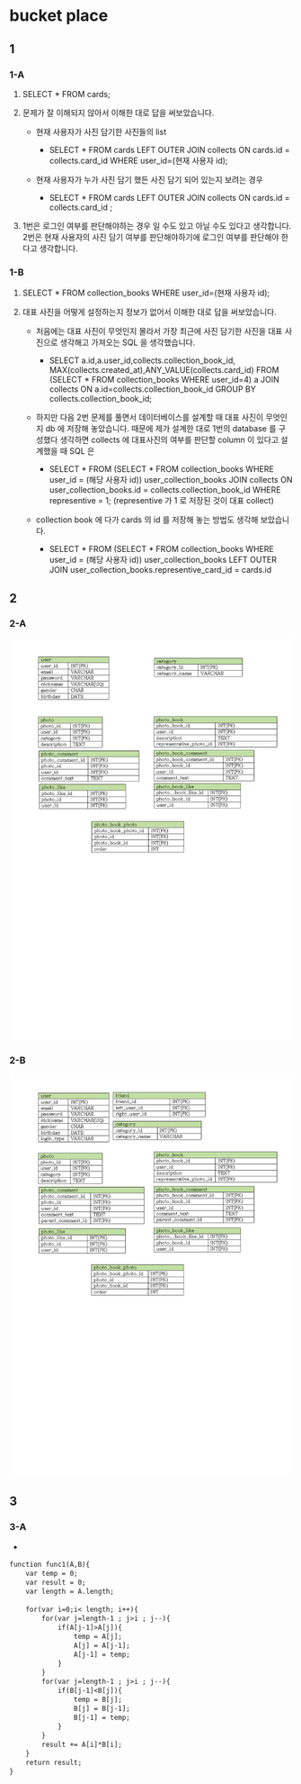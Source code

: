 # bucket place

## 1

### 1-A

1. SELECT * FROM cards;

2. 문제가 잘 이해되지 않아서 이해한 대로 답을 써보았습니다.
    * 현재 사용자가 사진 담기한 사진들의 list
        * SELECT * FROM cards LEFT OUTER JOIN collects ON cards.id = collects.card_id WHERE user_id=(현재 사용자 id);

    * 현재 사용자가 누가 사진 담기 했든 사진 담기 되어 있는지 보려는 경우 
        * SELECT * FROM cards LEFT OUTER JOIN collects ON cards.id = collects.card_id ;

3. 1번은 로그인 여부를 판단해야하는 경우 일 수도 있고 아닐 수도 있다고 생각합니다.
2번은 현재 사용자의 사진 담기 여부를 판단해야하기에 로그인 여부를 판단해야 한다고 생각합니다.

### 1-B

1. SELECT * FROM collection_books WHERE user_id=(현재 사용자 id);

2. 대표 사진을 어떻게 설정하는지 정보가 없어서 이해한 대로 답을 써보았습니다.
    * 처음에는 대표 사진이 무엇인지 몰라서 가장 최근에 사진 담기한 사진을 대표 사진으로 생각해고 가져오는 SQL 을 생각했습니다.
        * SELECT a.id,a.user_id,collects.collection_book_id, MAX(collects.created_at),ANY_VALUE(collects.card_id) FROM (SELECT * FROM collection_books WHERE user_id=4) a JOIN collects ON a.id=collects.collection_book_id GROUP BY collects.collection_book_id;

    * 하지만 다음 2번 문제를 풀면서 데이터베이스를 설계할 때 대표 사진이 무엇인지 db 에 저장해 놓았습니다. 때문에 제가 설계한 대로 1번의 database 를 구성했다 생각하면 collects 에 대표사진의 여부를 판단할 column 이 있다고 설계했을 때 SQL 은
        * SELECT * FROM (SELECT * FROM collection_books WHERE user_id = (해당 사용자 id)) user_collection_books JOIN collects ON user_collection_books.id = collects.collection_book_id WHERE representive = 1; (representive 가 1 로 저장된 것이 대표 collect)

    * collection book 에 다가 cards 의 id 를 저장해 놓는 방법도 생각해 보았습니다.
        * SELECT * FROM (SELECT * FROM collection_books WHERE user_id = (해당 사용자 id)) user_collection_books LEFT OUTER JOIN user_collection_books.representive_card_id = cards.id

## 2

### 2-A
![2A](./img/2A.png)
### 2-B
![2B](./img/2B.png)

## 3

### 3-A

* 

```
function func1(A,B){
    var temp = 0;
    var result = 0;
    var length = A.length;

    for(var i=0;i< length; i++){
        for(var j=length-1 ; j>i ; j--){
            if(A[j-1]>A[j]){
                temp = A[j];
                A[j] = A[j-1];
                A[j-1] = temp;
            }
        }
        for(var j=length-1 ; j>i ; j--){
            if(B[j-1]<B[j]){
                temp = B[j];
                B[j] = B[j-1];
                B[j-1] = temp;
            }
        }
        result += A[i]*B[i];
    }
    return result;
}
```

